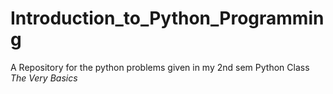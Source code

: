 # Introduction_to_Python_Programming
A Repository for the python problems given in my 2nd sem Python Class
_The Very Basics_